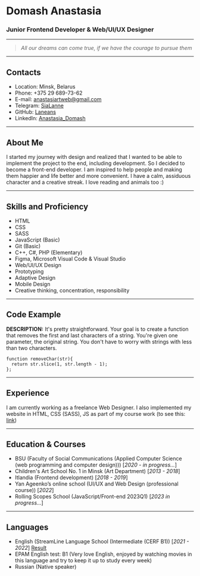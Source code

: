 #  Domash Anastasia #   
### Junior Frontend Developer & Web/UI/UX Designer ###
---
>*All our dreams can come true, if we have the courage to pursue them*

---

##  Contacts ##
+ Location: Minsk, Belarus
+ Phone: +375 29 689-73-62
+ E-mail: <anastasiartweb@gmail.com>
+ Telegram: [SiaLanne](https://t.me/SiaLanne)
+ GitHub: [Laneans](https://github.com/Laneans)
+ LinkedIn: [Anastasia_Domash](https://www.linkedin.com/in/anastasia-domash-3a2882247/)
---

##  About Me ##

I started my journey with design and realized that I wanted to be able to implement the project to the end, including development.
So I decided to become a front-end developer. I am inspired to help people and making them happier and life better and more convenient.
I have a calm, assiduous character and a creative streak. I love reading and animals too :)

---
##  Skills and Proficiency ##
+ HTML
+ CSS
+ SASS
+ JavaScript (Basic)
+ Git (Basic)
+ C++, C#, PHP (Elementary)
+ Figma, Microsoft Visual Code & Visual Studio
+ Web/UI/UX Design
+ Prototyping
+ Adaptive Design
+ Mobile Design
+ Creative thinking, concentration, responsibility


---

## Code Example ##
**DESCRIPTION:**
It's pretty straightforward. Your goal is to create a function that removes the first and last characters of a string. 
You're given one parameter, the original string. You don't have to worry with strings with less than two characters.

```
function removeChar(str){
  return str.slice(1, str.length - 1);
};
```
---
## Experience ##
I am currently working as a freelance Web Designer. I also implemented my website in HTML, CSS (SASS), JS as part of my course work 
(to see this: [link](https://laneans.github.io/Photostudio-Sonare/))

---

## Education & Courses ##
+ BSU (Faculty of Social Communications (Applied Computer Science (web programming and computer design))) [*2020 - in progress...*]
+ Children's Art School No. 1 in Minsk (Art Department)  [*2013 - 2018*] 
+ Itlandia (Frontend development)  [*2018 - 2019*]
+ Yan Ageenko’s online school (UI/UX and Web Design (professional course)) [*2022*] 
+ Rolling Scopes School (JavaScript/Front-end 2023Q1) [*2023 in progress...*]

---

## Languages ##
+ English (StreamLine Language School (Intermediate (CERF B1)) [*2021 - 2022*] [Result](https://www.linkedin.com/in/anastasia-domash-3a2882247/overlay/1635517976407/single-media-viewer/?profileId=ACoAAD0s56oBzyh4Kx65L-KCE8h7qZs8sWjwspw)
+ EPAM English test: B1 (Very love English, enjoyed by watching movies in this language and try to keep it up to study every week)
+ Russian (Native speaker)
